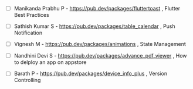 - [ ] Manikanda Prabhu P -  https://pub.dev/packages/fluttertoast , Flutter Best Practices

- [ ] Sathish Kumar S - https://pub.dev/packages/table_calendar , Push Notification

- [ ] Vignesh M - https://pub.dev/packages/animations , State Management

- [ ] Nandhini Devi S - https://pub.dev/packages/advance_pdf_viewer , How to delploy an app on appstore

- [ ] Barath P - https://pub.dev/packages/device_info_plus , Version Controlling
